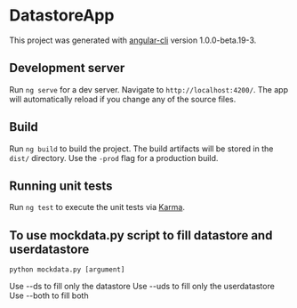 # DatastoreApp

This project was generated with [angular-cli](https://github.com/angular/angular-cli) version 1.0.0-beta.19-3.

## Development server
Run `ng serve` for a dev server. Navigate to `http://localhost:4200/`. The app will automatically reload if you change any of the source files.

## Build

Run `ng build` to build the project. The build artifacts will be stored in the `dist/` directory. Use the `-prod` flag for a production build.

## Running unit tests

Run `ng test` to execute the unit tests via [Karma](https://karma-runner.github.io).

## To use mockdata.py script to fill datastore and userdatastore
```
python mockdata.py [argument]
```
Use --ds to fill only the datastore
Use --uds to fill only the userdatastore
Use --both to fill both